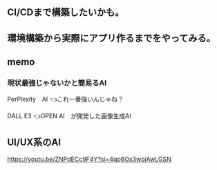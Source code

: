 
## CI/CDまで構築したいかも。



## 環境構築から実際にアプリ作るまでをやってみる。


## memo

### 現状最強じゃないかと簡易るAI 
PerPlexity　AI 👈これ一番強いんじゃね？

DALL E3 👈OPEN AI　が開発した画像生成AI



## UI/UX系のAI
https://youtu.be/ZNPdECc9F4Y?si=4qp6Ox3wpjAwLGSN





